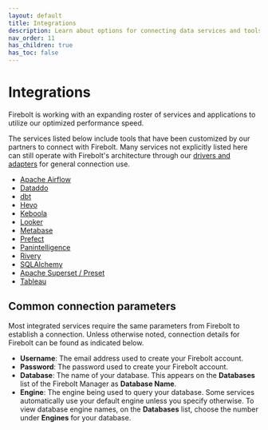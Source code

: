 ```yaml
---
layout: default
title: Integrations
description: Learn about options for connecting data services and tools to Firebolt to build your data stack.
nav_order: 11
has_children: true
has_toc: false
---
```


# Integrations

Firebolt is working with an expanding roster of services and applications to utilize our optimized performance speed.

The services listed below include tools that have been customized by our partners to connect with Firebolt. Many services not explicitly listed here can still operate with Firebolt's architecture through our [drivers and adapters](connecting-via-jdbc.md) for general connection use.

* [Apache Airflow](data-orchestration/setting-up-airflow-jdbc-to-firebolt.md)
* [Dataddo](data-integration-and-transformation/connecting-with-dataddo.md)
* [dbt](data-integration-and-transformation/connecting-with-dbt.md)
* [Hevo](data-integration-and-transformation/connecting-with-hevo.md)
* [Keboola](data-integration-and-transformation/connecting-to-keboola.md)
* [Looker](business-intelligence/connecting-to-looker.md)
* [Metabase](business-intelligence/connecting-to-metabase.md)
* [Prefect](data-orchestration/prefect.md)
* [Panintelligence](business-intelligence/connecting-to-panintelligence.md)
* [Rivery](data-integration-and-transformation/connecting-to-rivery.md)
* [SQLAlchemy](../developing-with-firebolt/connecting-with-sqlalchemy.md)
* [Apache Superset / Preset](business-intelligence/connecting-to-apache-superset.html)
* [Tableau](business-intelligence/setting-up-tableau-desktop-jdbc-to-firebolt.md)

## Common connection parameters

Most integrated services require the same parameters from Firebolt to establish a connection. Unless otherwise noted, connection details for Firebolt can be found as indicated below.

* **Username**: The email address used to create your Firebolt account.
* **Password**: The password used to create your Firebolt account.
* **Database**: The name of your database. This appears on the **Databases** list of the Firebolt Manager as **Database Name**.
* **Engine**: The engine being used to query your database. Some services automatically use your default engine unless you specify otherwise. To view database engine names, on the **Databases** list, choose the number under **Engines** for your database.
